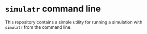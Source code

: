 # `simulatr` command line

This repository contains a simple utility for running a simulation with `simulatr` from the command line.
